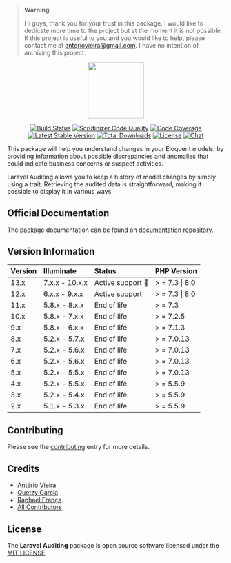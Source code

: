 > **Warning** 
>
> Hi guys, thank you for your trust in this package. I would like to dedicate more time to the project but at the moment it is not possible. If this project is useful to you and you would like to help, please contact me at anteriovieira@gmail.com. I have no intention of archiving this project.

<p align="center">
    <a href="http://laravel-auditing.com" target="_blank"><img width="130" src="http://www.laravel-auditing.com/assets/img/laravel-auditing-logo.png#v2"></a>
</p>

<p align="center">
    <a href="https://scrutinizer-ci.com/g/owen-it/laravel-auditing/build-status/master"><img src="https://scrutinizer-ci.com/g/owen-it/laravel-auditing/badges/build.png?b=master" alt="Build Status"></a>
    <a href="https://scrutinizer-ci.com/g/owen-it/laravel-auditing/build-status/master"><img src="https://scrutinizer-ci.com/g/owen-it/laravel-auditing/badges/quality-score.png?b=master" title="Scrutinizer Code Quality"></a>
    <a href="https://scrutinizer-ci.com/g/owen-it/laravel-auditing/build-status/master"><img src="https://scrutinizer-ci.com/g/owen-it/laravel-auditing/badges/coverage.png?b=master" alt="Code Coverage"></a>
    <a href="https://packagist.org/packages/owen-it/laravel-auditing"><img src="https://poser.pugx.org/owen-it/laravel-auditing/v/stable.svg" alt="Latest Stable Version"></a>
    <a href="https://packagist.org/packages/owen-it/laravel-auditing"><img src="https://poser.pugx.org/owen-it/laravel-auditing/d/total.svg" alt="Total Downloads"></a>
    <a href="https://packagist.org/packages/owen-it/laravel-auditing"><img src="https://poser.pugx.org/owen-it/laravel-auditing/license.svg" alt="License"></a>
    <a href="https://discord.gg/csD9ysg"><img src="https://img.shields.io/badge/chat-on%20discord-7289DA.svg" alt="Chat"></a>
</p>

This package will help you understand changes in your Eloquent models, by providing information about possible discrepancies and anomalies that could indicate business concerns or suspect activities. 

Laravel Auditing allows you to keep a history of model changes by simply using a trait. Retrieving the audited data is straightforward, making it possible to display it in various ways.

## Official Documentation
The package documentation can be found on [documentation repository](https://github.com/owen-it/laravel-auditing-doc/blob/master/documentation.md).

## Version Information

Version   | Illuminate     | Status                  | PHP Version
:----------|:---------------|:------------------------|:------------
13.x      | 7.x.x - 10.x.x | Active support :rocket: | > = 7.3 \| 8.0
12.x      | 6.x.x - 9.x.x | Active support          | > = 7.3 \| 8.0
11.x      | 5.8.x - 8.x.x | End of life             | > = 7.3
10.x      | 5.8.x - 7.x.x | End of life             | > = 7.2.5
9.x       | 5.8.x - 6.x.x | End of life             | > = 7.1.3
8.x       | 5.2.x - 5.7.x | End of life             | > = 7.0.13
7.x       | 5.2.x - 5.6.x | End of life             | > = 7.0.13
6.x       | 5.2.x - 5.6.x | End of life             | > = 7.0.13
5.x       | 5.2.x - 5.5.x | End of life             | > = 7.0.13
4.x       | 5.2.x - 5.5.x | End of life             | > = 5.5.9
3.x       | 5.2.x - 5.4.x | End of life             | > = 5.5.9
2.x       | 5.1.x - 5.3.x | End of life             | > = 5.5.9

## Contributing
Please see the [contributing](http://laravel-auditing.com/docs/master/contributing) entry for more details.

## Credits
- [Antério Vieira](https://github.com/anteriovieira)
- [Quetzy Garcia](https://github.com/quetzyg)
- [Raphael França](https://github.com/raphaelfranca)
- [All Contributors](https://github.com/owen-it/laravel-auditing/graphs/contributors)

## License
The **Laravel Auditing** package is open source software licensed under the [MIT LICENSE](LICENSE.md).
